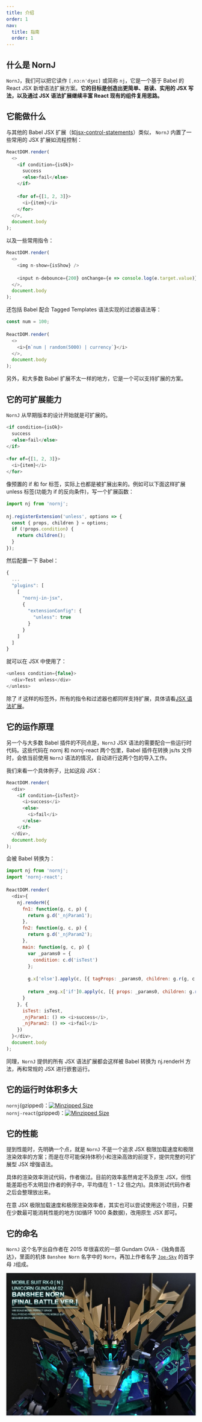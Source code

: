 ```yaml
---
title: 介绍
order: 1
nav:
  title: 指南
  order: 1
---
```


## 什么是 NornJ

`NornJ`，我们可以把它读作 `[ˌnɔ:nˈdʒeɪ]` 或简称 `nj`，它是一个基于 Babel 的 React JSX 新增语法扩展方案。**它的目标是创造出更简单、易读、实用的 JSX 写法，以及通过 JSX 语法扩展继续丰富 React 现有的组件复用思路。**

## 它能做什么

与其他的 Babel JSX 扩展（如[jsx-control-statements](https://github.com/AlexGilleran/jsx-control-statements)）类似， `NornJ` 内置了一些常用的 JSX 扩展如流程控制：

```js
ReactDOM.render(
  <>
    <if condition={isOk}>
      success
      <else>fail</else>
    </if>

    <for of={[1, 2, 3]}>
      <i>{item}</i>
    </for>
  </>,
  document.body
);
```

以及一些常用指令：

```js
ReactDOM.render(
  <>
    <img n-show={isShow} />

    <input n-debounce={200} onChange={e => console.log(e.target.value)} />
  </>,
  document.body
);
```

还包括 Babel 配合 Tagged Templates 语法实现的过滤器语法等：

```js
const num = 100;

ReactDOM.render(
  <>
    <i>{n`num | random(5000) | currency`}</i>
  </>,
  document.body
);
```

另外，和大多数 Babel 扩展不太一样的地方，它是一个可以支持扩展的方案。

## 它的可扩展能力

`NornJ` 从早期版本的设计开始就是可扩展的。

```js
<if condition={isOk}>
  success
  <else>fail</else>
</if>

<for of={[1, 2, 3]}>
  <i>{item}</i>
</for>
```

像预置的 if 和 for 标签，实际上也都是被扩展出来的。例如可以下面这样扩展 unless 标签(功能为 if 的反向条件)，写一个扩展函数：

```js
import nj from 'nornj';

nj.registerExtension('unless', options => {
  const { props, children } = options;
  if (!props.condition) {
    return children();
  }
});
```

然后配置一下 Babel：

```js
{
  ...
  "plugins": [
    [
      "nornj-in-jsx",
      {
        "extensionConfig": {
          "unless": true
        }
      }
    ]
  ]
}
```

就可以在 JSX 中使用了：

```js
<unless condition={false}>
  <div>Test unless</div>
</unless>
```

除了 if 这样的标签外，所有的指令和过滤器也都同样支持扩展，具体请看[JSX 语法扩展](../jsx-extension)。

## 它的运作原理

另一个与大多数 Babel 插件的不同点是，`NornJ` JSX 语法的需要配合一些运行时代码。这些代码在 nornj 和 nornj-react 两个包里，Babel 插件在转换 js/ts 文件时，会依当前使用 `NornJ` 语法的情况，自动进行这两个包的导入工作。

我们来看一个具体例子，比如这段 JSX：

```js
ReactDOM.render(
  <div>
    <if condition={isTest}>
      <i>success</i>
      <else>
        <i>fail</i>
      </else>
    </if>
  </div>,
  document.body
);
```

会被 Babel 转换为：

```js
import nj from 'nornj';
import 'nornj-react';

ReactDOM.render(
  <div>{
    nj.renderH({
      fn1: function(g, c, p) {
        return g.d('_njParam1');
      },
      fn2: function(g, c, p) {
        return g.d('_njParam2');
      },
      main: function(g, c, p) {
        var _params0 = {
          condition: c.d('isTest')
        };

        g.x['else'].apply(c, [{ tagProps: _params0, children: g.r(g, c, g.fn1) }]);

        return _exg.x['if']0.apply(c, [{ props: _params0, children: g.r(g, c, g.fn2) }])  ;
      }
    }, {
      isTest: isTest,
      _njParam1: () => <i>success</i>,
      _njParam2: () => <i>fail</i>
    })
  }</div>,
  document.body
);
```

同理，`NornJ` 提供的所有 JSX 语法扩展都会这样被 Babel 转换为 nj.renderH 方法，再和常规的 JSX 进行嵌套运行。

## 它的运行时体积多大

`nornj`(gzipped)：<a href="https://bundlephobia.com/result?p=nornj"><img src="https://img.shields.io/bundlephobia/minzip/nornj.svg?style=flat" alt="Minzipped Size"></a>
<br>
`nornj-react`(gzipped)：<a href="https://bundlephobia.com/result?p=nornj-react"><img src="https://img.shields.io/bundlephobia/minzip/nornj-react.svg?style=flat" alt="Minzipped Size"></a>

## 它的性能

提到性能时，先明确一个点，就是 `NornJ` 不是一个追求 JSX 极限加载速度和极限渲染效率的方案；而是在尽可能保持体积小和渲染高效的前提下，提供完整的可扩展型 JSX 增强语法。

具体的渲染效率测试代码，作者做过。目前的效率虽然肯定不及原生 JSX，但性能差距也不太明显(作者的例子中，平均值在 1 - 1.2 倍之内)。具体测试代码作者之后会整理放出来。

在意 JSX 极限加载速度和极限渲染效率者，其实也可以尝试使用这个项目，只要在少数最可能消耗性能的地方(如循环 1000 条数据)，改用原生 JSX 即可。

## 它的命名

`NornJ` 这个名字出自作者在 2015 年很喜欢的一部 Gundam OVA -《独角兽高达》，里面的机体 `Banshee Norn` 名字中的 `Norn`，再加上作者名字 [`Joe-Sky`](https://github.com/joe-sky) 的首字母 `J`组成。

<img src="../assets/banshee-norn.jpg">

<!-- # 关于 JSX 的思考

我们平时都编写`JSX`来创建 React 组件，`JSX`非常好用，能适应各种各样的场景。依现状不难列出和`JSX`有关的以下几个话题：

- 按目前`ecmascript`的语法特性来看，原生的`JSX`语法在编写各种 React 组件时都能很好的适配。只是一些特殊情况可能存在争议，如在编写逻辑判断时需要使用`ok ? <i>ok</i> : <i>no</i>`或`ok && <i>ok</i>`;

- 我们不时会拿`JSX`和`模板引擎`进行优劣对比：

  - `JSX`的主要优势：`更灵活适合编写复杂逻辑`、`完善的IDE代码静态检查`(如 typescript 的支持度)等;
  - `模板引擎`(例如 Vue 的模板)的主要优势：`更丰富的语法糖`、`组件逻辑与表现分离`(SFC)、`容易扩展更多的语法`(自定义过滤器、指令)等;

* `JSX`可以通过`babel`插件提供扩展，例如：

  - 属`css in js`技术的[styled-jsx](https://github.com/zeit/styled-jsx)：编译后有运行时代码，有`3kb gzip`的网络开销，但能提供不少`JSX`语法之外的辅助功能。
  - 提供`JSX`流程控制的[jsx-control-statements](https://github.com/AlexGilleran/jsx-control-statements)：编译后没有运行时代码，副作用小，但不可以支持扩展新的语法。

# 用 babel 插件让 JSX 吸收模板引擎的特性?

我们试想一下，`JSX`在如果在保持现有功能与特性的情况下，同时也拥有`模板引擎`的以下优点是不是会更好用？

- 更丰富的语法糖(指令、流程控制等)

- 容易扩展更多的语法糖

以上我们通过`babel`插件就可以实现。`NornJ`是我们创造的一个可扩展并可支持`React`的`模板引擎`; 而它提供的[配套 babel 插件](https://github.com/joe-sky/nornj/blob/master/packages/babel-plugin-nornj-in-jsx/README.md)则能够在用户并无感知的情况下，将`模板引擎`语法化整为零地插入到原生`JSX`中运行，如下：

```js
const test = props => (
  <if condition={props.isTest}>
    {' '}
    //此行为模板
    <i>success</i> //此行为原生JSX
    <else>
      {' '}
      //此行为模板
      <i>fail</i> //此行为原生JSX
    </else> //此行为模板
  </if> //此行为模板
);
```

下面的是一个在线可运行实例：

- [在线 Playground(codesandbox)](https://codesandbox.io/s/z2nj54r3wx) -->

<!-- # NornJ有哪些主要的语法糖

# 这些语法糖是如何工作的

# 扩展新的语法糖

# NornJ其实是个完整的模板引擎 -->
